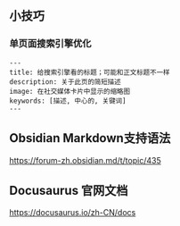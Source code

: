 ## 小技巧

### 单页面搜索引擎优化
```
---  
title: 给搜索引擎看的标题；可能和正文标题不一样  
description: 关于此页的简短描述  
image: 在社交媒体卡片中显示的缩略图  
keywords: [描述, 中心的, 关键词]  
---
```


## Obsidian Markdown支持语法

https://forum-zh.obsidian.md/t/topic/435

## Docusaurus 官网文档

https://docusaurus.io/zh-CN/docs